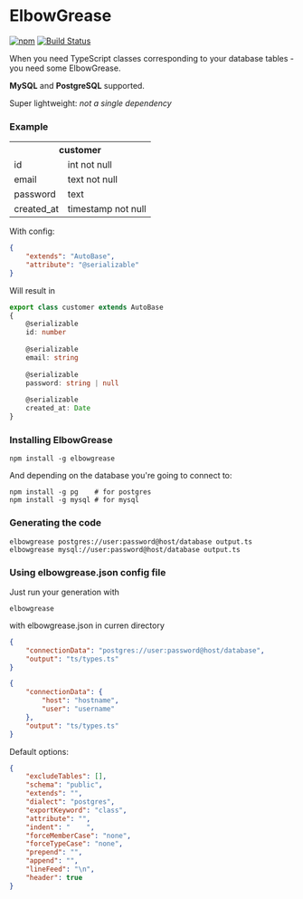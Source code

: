 # ElbowGrease


[![npm](https://img.shields.io/npm/v/elbowgrease.svg?logo=npm)](https://www.npmjs.com/package/elbowgrease)
[![Build Status](https://travis-ci.com/iivmok/elbowgrease.svg)](https://travis-ci.com/iivmok/elbowgrease)

<!-- ![npm bundle size (minified + gzip)](https://img.shields.io/bundlephobia/minzip/elbowgrease.png) -->

When you need TypeScript classes corresponding to your database tables - you need some ElbowGrease.

__MySQL__ and __PostgreSQL__ supported.

Super lightweight: _not a single dependency_

### Example

<table>
<tr><th colspan="2">customer</th></tr>
<tr>
<td>id</td><td>int not null</td>
</tr><tr>
<td>email</td><td>text not null</td>
</tr><tr>
<td>password</td><td>text</td>
</tr><tr>
<td>created_at</td><td>timestamp not null</td>
</tr>
</table>

With config:

```json
{
    "extends": "AutoBase",
    "attribute": "@serializable"
}
```
Will result in
```TypeScript
export class customer extends AutoBase
{
    @serializable
    id: number
    
    @serializable
    email: string
    
    @serializable
    password: string | null
    
    @serializable
    created_at: Date
}

```

### Installing ElbowGrease

```
npm install -g elbowgrease
```
And depending on the database you're going to connect to:
```
npm install -g pg    # for postgres
npm install -g mysql # for mysql
```

### Generating the code

```
elbowgrease postgres://user:password@host/database output.ts
elbowgrease mysql://user:password@host/database output.ts
```

### Using elbowgrease.json config file 

Just run your generation with 
```
elbowgrease
```
with elbowgrease.json in curren directory

```json
{
    "connectionData": "postgres://user:password@host/database",
    "output": "ts/types.ts"
}
```
```json
{
    "connectionData": {
        "host": "hostname",
        "user": "username"
    },
    "output": "ts/types.ts"
}
```
Default options:
```json
{
    "excludeTables": [],
    "schema": "public",
    "extends": "",
    "dialect": "postgres",
    "exportKeyword": "class",
    "attribute": "",
    "indent": "    ",
    "forceMemberCase": "none",
    "forceTypeCase": "none",
    "prepend": "",
    "append": "",
    "lineFeed": "\n",
    "header": true
}
```